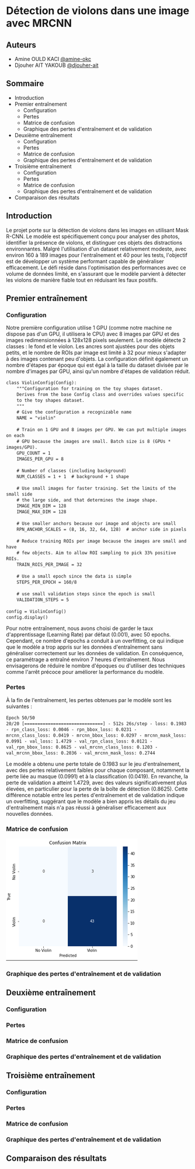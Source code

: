 
# Détection de violons dans une image avec MRCNN




## Auteurs

- Amine OULD KACI [@amine-okc](https://www.github.com/amine-okc)
- Djouher AIT YAKOUB [@djouher-ait](https://www.github.com/djouher-ait)



## Sommaire

- Introduction
- Premier entraînement
    - Configuration
    - Pertes
    - Matrice de confusion
    - Graphique des pertes d'entraînement et de validation
- Deuxième entraînement
    - Configuration
    - Pertes
    - Matrice de confusion
    - Graphique des pertes d'entraînement et de validation
- Troisième entraînement
    - Configuration
    - Pertes
    - Matrice de confusion
    - Graphique des pertes d'entraînement et de validation
- Comparaison des résultats


## Introduction
Le projet porte sur la détection de violons dans les images en utilisant Mask R-CNN. Le modèle est spécifiquement conçu pour analyser des photos, identifier la présence de violons, et distinguer ces objets des distractions environnantes. Malgré l'utilisation d'un dataset relativement modeste, avec environ 160 à 189 images pour l'entraînement et 40 pour les tests, l'objectif est de développer un système performant capable de généraliser efficacement. Le défi réside dans l'optimisation des performances avec ce volume de données limité, en s'assurant que le modèle parvient à détecter les violons de manière fiable tout en réduisant les faux positifs.
## Premier entraînement

### Configuration
Notre première configuration utilise 1 GPU (comme notre machine ne dispose pas d'un GPU, il utilisera le CPU) avec 8 images par GPU et des images redimensionnées à 128x128 pixels seulement. Le modèle détecte 2 classes : le fond et le violon. Les ancres sont ajustées pour des objets petits, et le nombre de ROIs par image est limité à 32 pour mieux s'adapter à des images contenant peu d'objets. La configuration définit également un nombre d'étapes par époque qui est égal à la taille du dataset divisée par le nombre d'images par GPU, ainsi qu'un nombre d'étapes de validation réduit.
```
class ViolinConfig(Config):
    """Configuration for training on the toy shapes dataset.
    Derives from the base Config class and overrides values specific
    to the toy shapes dataset.
    """
    # Give the configuration a recognizable name
    NAME = "violin"

    # Train on 1 GPU and 8 images per GPU. We can put multiple images on each
    # GPU because the images are small. Batch size is 8 (GPUs * images/GPU).
    GPU_COUNT = 1
    IMAGES_PER_GPU = 8

    # Number of classes (including background)
    NUM_CLASSES = 1 + 1  # background + 1 shape

    # Use small images for faster training. Set the limits of the small side
    # the large side, and that determines the image shape.
    IMAGE_MIN_DIM = 128
    IMAGE_MAX_DIM = 128

    # Use smaller anchors because our image and objects are small
    RPN_ANCHOR_SCALES = (8, 16, 32, 64, 128)  # anchor side in pixels

    # Reduce training ROIs per image because the images are small and have
    # few objects. Aim to allow ROI sampling to pick 33% positive ROIs.
    TRAIN_ROIS_PER_IMAGE = 32

    # Use a small epoch since the data is simple
    STEPS_PER_EPOCH = 160/8

    # use small validation steps since the epoch is small
    VALIDATION_STEPS = 5
    
config = ViolinConfig()
config.display()
```

Pour notre entraînement, nous avons choisi de garder le taux d'apprentissage (Learning Rate) par défaut (0.001), avec 50 epochs. Cependant, ce nombre d'epochs a conduit à un overfitting, ce qui indique que le modèle a trop appris sur les données d'entraînement sans généraliser correctement sur les données de validation. En conséquence, ce paramétrage a entraîné environ 7 heures d'entraînement. Nous envisagerons de réduire le nombre d'époques ou d'utiliser des techniques comme l'arrêt précoce pour améliorer la performance du modèle.
### Pertes
À la fin de l'entraînement, les pertes obtenues par le modèle sont les suivantes :
```
Epoch 50/50
20/20 [==============================] - 512s 26s/step - loss: 0.1983 - rpn_class_loss: 0.0046 - rpn_bbox_loss: 0.0231 -
mrcnn_class_loss: 0.0419 - mrcnn_bbox_loss: 0.0297 - mrcnn_mask_loss: 0.0991 - val_loss: 1.4729 - val_rpn_class_loss: 0.0121 - 
val_rpn_bbox_loss: 0.8625 - val_mrcnn_class_loss: 0.1203 - val_mrcnn_bbox_loss: 0.2036 - val_mrcnn_mask_loss: 0.2744
```
Le modèle a obtenu une perte totale de 0.1983 sur le jeu d'entraînement, avec des pertes relativement faibles pour chaque composant, notamment la perte liée au masque (0.0991) et à la classification (0.0419). En revanche, la perte de validation a atteint 1.4729, avec des valeurs significativement plus élevées, en particulier pour la perte de la boîte de détection (0.8625). Cette différence notable entre les pertes d'entraînement et de validation indique un overfitting, suggérant que le modèle a bien appris les détails du jeu d'entraînement mais n'a pas réussi à généraliser efficacement aux nouvelles données.
### Matrice de confusion

![App Screenshot](https://github.com/amine-okc/mrcnn_violin/blob/main/plots/mc1.png)



### Graphique des pertes d'entraînement et de validation
## Deuxième entraînement

### Configuration
### Pertes
### Matrice de confusion
### Graphique des pertes d'entraînement et de validation
## Troisième entraînement

### Configuration
### Pertes
### Matrice de confusion
### Graphique des pertes d'entraînement et de validation
## Comparaison des résultats